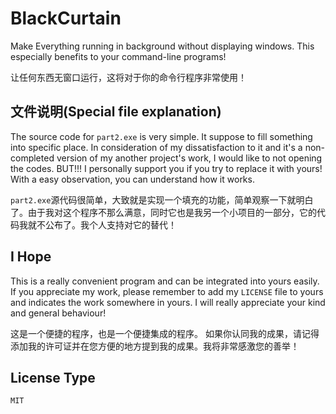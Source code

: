 # BlackCurtain
Make Everything running in background without displaying windows. This especially benefits to your command-line programs!

让任何东西无窗口运行，这将对于你的命令行程序非常使用！

## 文件说明(Special file explanation)

The source code for `part2.exe` is very simple. It suppose to fill something into specific place. In consideration of my dissatisfaction to it and it's a non-completed version of my another project's work, I would like to not opening the codes. BUT!!! I personally support you if you try to replace it with yours! With a easy observation, you can understand how it works.

`part2.exe`源代码很简单，大致就是实现一个填充的功能，简单观察一下就明白了。由于我对这个程序不那么满意，同时它也是我另一个小项目的一部分，它的代码我就不公布了。我个人支持对它的替代！

## I Hope

This is a really convenient program and can be integrated into yours easily. If you appreciate my work, please remember to add my `LICENSE` file to yours and indicates the work somewhere in yours. I will really appreciate your kind and general behaviour!

这是一个便捷的程序，也是一个便捷集成的程序。
如果你认同我的成果，请记得添加我的许可证并在您方便的地方提到我的成果。我将非常感激您的善举！

## License Type

`MIT`

